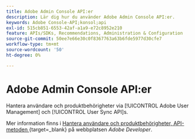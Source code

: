 ```yaml
---
title: Adobe Admin Console API:er
description: Lär dig hur du använder Adobe Admin Console API:er.
keywords: Adobe Console-API;konsol;api
exl-id: 515cb851-6553-42af-a1a9-e72c8952e210
feature: APIs/SDKs, Recommendations, Administration & Configuration
source-git-commit: 50ee7e66e30c0f8367763a63b6fde5977d30cfe7
workflow-type: tm+mt
source-wordcount: '50'
ht-degree: 0%

---
```


# Adobe Admin Console API:er

Hantera användare och produktbehörigheter via [!UICONTROL Adobe User Management] och [!UICONTROL User Sync API]s.

Mer information finns i [Hantera användare och produktbehörigheter, API-metoden ](https://developer.adobe.com/umapi/){target=_blank} på webbplatsen *Adobe Developer*.
